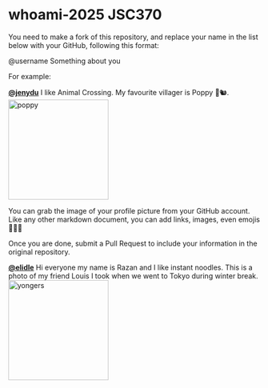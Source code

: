 # whoami-2025 JSC370
You need to make a fork of this repository, and replace your name in the list below with your GitHub, following this format:

@username Something about you

For example:

[**@jenydu**](https://github.com/jenydu) I like Animal Crossing. My favourite villager is Poppy 🍂🐿️. <img src="https://preview.redd.it/f79f0cv1o7j51.jpg?auto=webp&s=1e572edf80d0eba0c35c77c3c81231d9e626d366" alt="poppy" width="200px">

You can grab the image of your profile picture from your GitHub account. Like any other markdown document, you can add links, images, even emojis 🍋🍰🐸

Once you are done, submit a Pull Request to include your information in the original repository.

[**@elidle**](https://github.com/elidle) Hi everyone my name is Razan and I like instant noodles. This is a photo of my friend Louis I took when we went to Tokyo during winter break.
<img src="https://cdn.discordapp.com/attachments/673403330587787315/1329160911247900803/WhatsApp_Image_2025-01-15_at_13.38.12_40608815.jpg?ex=6789550f&is=6788038f&hm=a065e6da83ce7ac0ac1d64f3d6610ce8f857da27beb1ae289f29cf3e2fdf3644&" alt="yongers" width="200px">